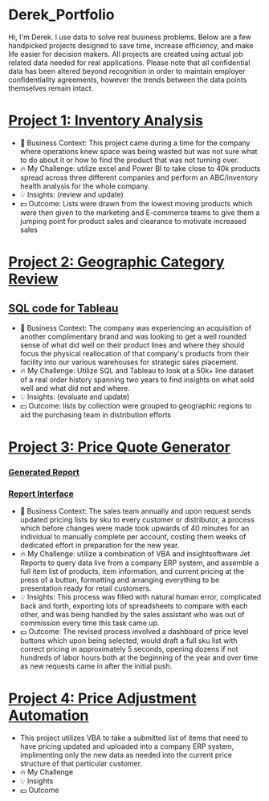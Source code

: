 # Derek_Portfolio
Hi, I'm Derek. I use data to solve real business problems. Below are a few handpicked projects designed to save time, increase efficiency, and make life easier for decision makers. All projects are created using actual job related data needed for real applications. Please note that all confidential data has been altered beyond recognition in order to maintain employer confidentiality agreements, however the trends between the data points themselves remain intact. 


# [Project 1: Inventory Analysis](https://github.com/Sync932/Derek_Portfolio/blob/main/Images/Inventory%20Analysis.png)
* :briefcase: Business Context: This project came during a time for the company where operations knew space was being wasted but was not sure what to do about it or how to find the product that was not turning over.
* :fire: My Challenge: utilize excel and Power BI to take close to 40k products spread across three different companies and perform an ABC/inventory health analysis for the whole company.
* :bulb: Insights: (review and update)
* :dollar: Outcome: Lists were drawn from the lowest moving products which were then given to the marketing and E-commerce teams to give them a jumping point for product sales and clearance to motivate increased sales

# [Project 2: Geographic Category Review](https://public.tableau.com/app/profile/derek2697/viz/Project_16792940348160/Dashboard1?publish=yes)
## [SQL code for Tableau](https://github.com/Sync932/Derek_Portfolio/blob/main/Geographic%20SQL.txt) 
* :briefcase: Business Context: The company was experiencing an acquisition of another complimentary brand and was looking to get a well rounded sense of what did well on their product lines and where they should focus the physical reallocation of that company's products from their facility into our various warehouses for strategic sales placement.
* :fire: My Challenge: Utilize SQL and Tableau to look at a 50k+ line dataset of a real order history spanning two years to find insights on what sold well and what did not and where.
* :bulb: Insights: (evaluate and update) 
* :dollar: Outcome: lists by collection were grouped to geographic regions to aid the purchasing team in distribution efforts

# [Project 3: Price Quote Generator](https://github.com/Sync932/Derek_Portfolio/blob/main/VBA%20Quote%20Generator.txt)
### [Generated Report](https://github.com/Sync932/Derek_Portfolio/blob/main/Images/Quote%20Generator%20Front%20Page.png)
### [Report Interface](https://github.com/Sync932/Derek_Portfolio/blob/main/Images/Quote%20Generator%20Controls.png)
* :briefcase: Business Context: The sales team annually and upon request sends updated pricing lists by sku to every customer or distributor, a process which before changes were made took upwards of 40 minutes for an individual to manually complete per account, costing them weeks of dedicated effort in preparation for the new year.
* :fire: My Challenge: utilize a combination of VBA and insightsoftware Jet Reports to query data live from a company ERP system, and assemble a full item list of products, item information, and current pricing at the press of a button, formatting and arranging everything to be presentation ready for retail customers.
* :bulb: Insights: This process was filled with natural human error, complicated back and forth, exporting lots of spreadsheets to compare with each other, and was being handled by the sales assistant who was out of commission every time this task came up.
* :dollar: Outcome: The revised process involved a dashboard of price level buttons which upon being selected, would draft a full sku list with correct pricing in approximately 5 seconds, opening dozens if not hundreds of labor hours both at the beginning of the year and over time as new requests came in after the initial push.

# [Project 4: Price Adjustment Automation](https://github.com/Sync932/Derek_Portfolio/blob/main/VBA%20Price%20Adjustment.txt)
* This project utilizes VBA to take a submitted list of items that need to have pricing updated and uploaded into a company ERP system, implimenting only the new data as needed into the current price structure of that particular customer. 
* :fire: My Challenge
* :bulb: Insights
* :dollar: Outcome

